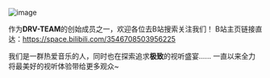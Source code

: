 ![image](https://github.com/user-attachments/assets/67e8bf88-e43c-4145-bea7-8e8781d49e96)


作为**DRV-TEAM**的创始成员之一，欢迎各位去B站搜索关注我们！
B站主页链接直达：https://space.bilibili.com/3546708503956225


我们是一群热爱音乐的人，同时也在探索追求**极致**的视听盛宴......
一直以来全力将最美好的视听体验带给更多观众~